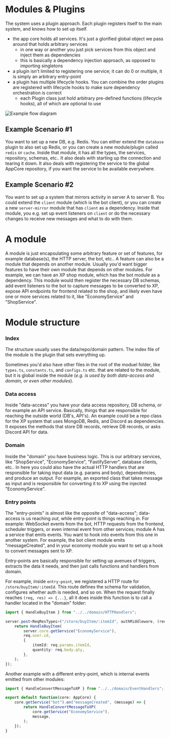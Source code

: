 # Modules & Plugins
The system uses a plugin approach. Each plugin registers itself to the main system, and knows how to set up itself.

- the app core holds all services. It's just a glorified global object we pass around that holds arbitrary services
  - in one way or another you just pick services from this object and inject them as dependencies
  - this is basically a dependency injection approach, as opposed to importing singletons
- a plugin isn't limited to registering one service; it can do 0 or multiple, it is simply an arbitrary entry-point
- a plugin has multiple lifecycle hooks. You can combine the order plugins are registered with lifecycle hooks to make sure dependency orchestration is correct
  - each Plugin class just hold arbitrary pre-defined functions (lifecycle hooks), all of which are optional to use

![Example flow diagram](https://i.thevirt.us/05/H2d5g.png)

## Example Scenario #1
You want to set up a new DB, e.g. Redis.
You can either extend the `database` plugin to also set up Redis, or you can create a new module/plugin called `redis` or `cache`.
Inside that module, it has all the types, the services, repository, schemas, etc..
It also deals with starting up the connection and tearing it down. It also deals with registering the service to the global AppCore repository, if you want the service to be available everywhere.

## Example Scenario #2
You want to set up a system that mirrors activity in server A to server B.
You could extend the `client` module (which is the bot client), or you can create a new `server-mirror` module that has `client` as a dependency.
Inside that module, you e.g. set up event listeners on `client` or do the necessary changes to receive new messages and what to do with them.

# A module
A module is just encapsulating some arbitrary feature or set of features, for example database(s), the HTTP server, the bot, etc..
A feature can also be a module that depends on another module. Usually you'd want bigger features to have their own module that depends on other modules.
For example, we can have an XP shop module, which has the bot module as a dependency.
This module would then register the necessary DB schemas, add event listeners to the bot to capture messages to be converted to XP, expose API endpoints for frontend related to the shop, and likely even have one or more services related to it, like "EconomyService" and "ShopService".

# Module structure
### Index
The structure usually uses the data/repo/domain pattern.
The index file of the module is the plugin that sets everything up.

Sometimes you'd also have other files in the root of the moduel folder, like `types.ts`, `constants.ts`, and `configs.ts` etc. that are related to the module, but it is global inside the module (*e.g. is used by both data-access and domain, or even other modules*).

### Data access
Inside "data-access" you have your data access repository, DB schema, or for example an API service.
Basically, things that are responsible for reaching the outside world (DB's, API's).
An example could be a repo class for the XP system that uses MongoDB, Redis, and Discord as dependencies. It exposes the methods that store DB records, retrieve DB records, or asks Discord API for data.

### Domain
Inside the "domain" you have business logic. This is our arbitrary services, like "ShopService", "EconomyService", "FastifyServer", database clients, etc..
In here you could also have the actual HTTP handlers that are responsible for taking input data (e.g. params and body), dependencies, and produce an output. For example, an exported class that takes message as input and is responsible for converting it to XP using the injected "EconomyService".

### Entry points
The "entry-points" is almost like the opposite of "data-access"; data-access is us reaching _out_, while entry-point is things reaching _in_.
For example: WebSocket events from the bot, HTTP requests from the frontend, scheduler triggers, or even internal event from other services; module A has a service that emits events. You want to hook into events from this one in another system. For example, the bot client module emits "messageCreated", and in your economy module you want to set up a hook to convert messages sent to XP.

Entry-points are basically responsible for setting up avenues of triggers, extracts the data it needs, and then just calls functions and handlers from domain.

For example, inside `entry-point`, we registered a HTTP route for `/store/buyItem/:itemId`. This route defines the schema for validation, configures whether auth is needed, and so on.
When the request finally reaches `(req, res) => {...}`, all it does inside this function is to call a handler located in the "domain" folder:
```ts
import { HandleBuyItem } from "../../domain/HTTPHandlers";

server.post<ReqResTypes>("/store/buyItem/:itemId", authMiddleware, (req) => {
    return HandleBuyItem(
        server.core.getService("EconomyService"),
        req.user.id,
        {
            itemId: req.params.itemId,
            quantity: req.body.qty,
        },
    );
});
```

Another example with a different entry-point, which is internal events emitted from other modules:
```ts
import { HandleConvertMessageToXP } from "../../domain/EventHandlers";

export default function(core: AppCore) {
    core.getService("bot").on("messageCreated", (message) => {
        return HandleConvertMessageToXP(
            core.getService("EconomyService"),
            message,
        );
    });
}
```
